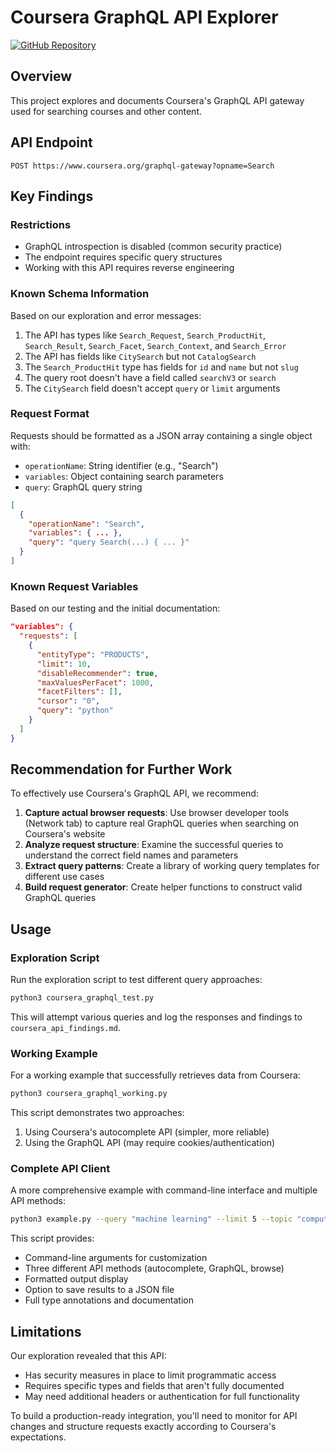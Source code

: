 # Coursera GraphQL API Explorer

[![GitHub Repository](https://img.shields.io/badge/GitHub-Repository-blue)](https://github.com/pedxs/coursera-graphql-explorer)

## Overview
This project explores and documents Coursera's GraphQL API gateway used for searching courses and other content.

## API Endpoint
```
POST https://www.coursera.org/graphql-gateway?opname=Search
```

## Key Findings

### Restrictions
- GraphQL introspection is disabled (common security practice)
- The endpoint requires specific query structures
- Working with this API requires reverse engineering

### Known Schema Information
Based on our exploration and error messages:

1. The API has types like `Search_Request`, `Search_ProductHit`, `Search_Result`, `Search_Facet`, `Search_Context`, and `Search_Error`
2. The API has fields like `CitySearch` but not `CatalogSearch`
3. The `Search_ProductHit` type has fields for `id` and `name` but not `slug`
4. The query root doesn't have a field called `searchV3` or `search`
5. The `CitySearch` field doesn't accept `query` or `limit` arguments

### Request Format
Requests should be formatted as a JSON array containing a single object with:
- `operationName`: String identifier (e.g., "Search")
- `variables`: Object containing search parameters
- `query`: GraphQL query string

```json
[
  {
    "operationName": "Search",
    "variables": { ... },
    "query": "query Search(...) { ... }"
  }
]
```

### Known Request Variables
Based on our testing and the initial documentation:

```json
"variables": {
  "requests": [
    {
      "entityType": "PRODUCTS",
      "limit": 10,
      "disableRecommender": true,
      "maxValuesPerFacet": 1000,
      "facetFilters": [],
      "cursor": "0",
      "query": "python"
    }
  ]
}
```

## Recommendation for Further Work
To effectively use Coursera's GraphQL API, we recommend:

1. **Capture actual browser requests**: Use browser developer tools (Network tab) to capture real GraphQL queries when searching on Coursera's website
2. **Analyze request structure**: Examine the successful queries to understand the correct field names and parameters
3. **Extract query patterns**: Create a library of working query templates for different use cases
4. **Build request generator**: Create helper functions to construct valid GraphQL queries

## Usage

### Exploration Script
Run the exploration script to test different query approaches:
```bash
python3 coursera_graphql_test.py
```

This will attempt various queries and log the responses and findings to `coursera_api_findings.md`.

### Working Example
For a working example that successfully retrieves data from Coursera:
```bash
python3 coursera_graphql_working.py
```

This script demonstrates two approaches:
1. Using Coursera's autocomplete API (simpler, more reliable)
2. Using the GraphQL API (may require cookies/authentication)

### Complete API Client
A more comprehensive example with command-line interface and multiple API methods:
```bash
python3 example.py --query "machine learning" --limit 5 --topic "computer-science" --output results.json
```

This script provides:
- Command-line arguments for customization
- Three different API methods (autocomplete, GraphQL, browse)
- Formatted output display
- Option to save results to a JSON file
- Full type annotations and documentation

## Limitations
Our exploration revealed that this API:
- Has security measures in place to limit programmatic access
- Requires specific types and fields that aren't fully documented
- May need additional headers or authentication for full functionality

To build a production-ready integration, you'll need to monitor for API changes and structure requests exactly according to Coursera's expectations.